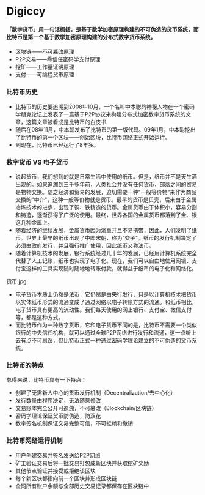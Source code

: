 # Digiccy
#### 「数字货币」用一句话概括，是基于数学加密原理构建的不可伪造的货币系统，而比特币是第一个基于数学加密原理构建的分布式数字货币系统。
- 区块链——不可篡改原理
- P2P交易——零信任密码学支付原理
- 挖矿——工作量证明原理
- 支付——可编程货币原理

### 比特币历史
- 比特币的历史要追溯到2008年10月，一个名叫中本聪的神秘人物在一个密码学朋克论坛上发表了一篇基于P2P协议来构建分布式加密数字货币系统的文章，这篇文章被看成是比特币的白皮书
- 随后在08年11月，中本聪发布了比特币的第一版代码。09年1月，中本聪挖出了比特币的第一个区块——创始区块，比特币网络正式开始运行。
- 到现在，比特币已经运行了8年多。

### 数字货币 VS 电子货币
- 说起货币，我们想到的就是日常生活中使用的纸币。但是，纸币并不是天生酒出现的。如果追溯到三千多年前，人类社会并没有任何货币，部落之间的贸易是物物交换。随之经济和贸易的发展，迫切需要一种"一般等价物"来作为商品交换的"中介"，这种一般等价物就是货币。最早的货币是贝壳，后来由于金属冶炼技术的进步，出现了铜、铁铸造的货币。金属货币由于体积小，容易分割和铸造，逐渐获得了广泛的使用。最终，世界各国的金属货币都落到了金、银这几种金属上。
- 随着经济的继续发展，金属货币因为沉重并且不易携带，因此，人们发明了纸币。世界上最早的纸币出现了中国宋朝，称为"交子"。纸币的发行机制决定了必须由政府发行，并且强行推广使用，因此纸币又称法币。
- 随着计算机技术的发展，银行系统经过几十年的发展，已经用计算机系统完全代替了人工记账，纸币也实现了电子化。现在，我们可以自由地使用网银、支付宝这样的工具实现随时随地地转账付款，就得益于纸币的电子化和网络化。
 
货币.jpg
- 电子货币本质上仍然是法币，它仍然是由央行发行，只是以计算机技术把货币以实体纸币形式的流通变成了通过网络以电子转账方式的流通。和纸币相比，电子货币具有更高的流动性。我们每天使用的网上银行、支付宝、微信支付等，都是这种方式。
- 而比特币作为一种数字货币，它和电子货币不同的是，比特币不需要一个类似银行的中央信任机构，就可以通过全球P2P网络进行发行和流通，这一点听上去有点不可思议，但比特币正式一种通过密码学理论建立的不可伪造的货币系统。

### 比特币的特点
总得来说，比特币具有一下特点：
- 创建了无需新人中心的货币发行机制（Decentralization/去中心化）
- 发行数量由程序决定，无法随意修改
- 交易账本完全公开可追溯，不可篡改（Blockchain/区块链）
- 密码学理论保证货币防伪造，防双花
- 数字签名机制保证交易完整可信，不可抵赖和撤销

### 比特币网络运行机制
- 用户创建交易并签名发送给P2P网络
- 矿工验证交易后将一批交易打包成新区块并获取挖矿奖励
- 其他节点验证并接受或拒绝该区块
- 每个新区块都指向前一个区块并形成区块链
- 全网所有账户余额与全部历史交易记录都保存在区块链中
